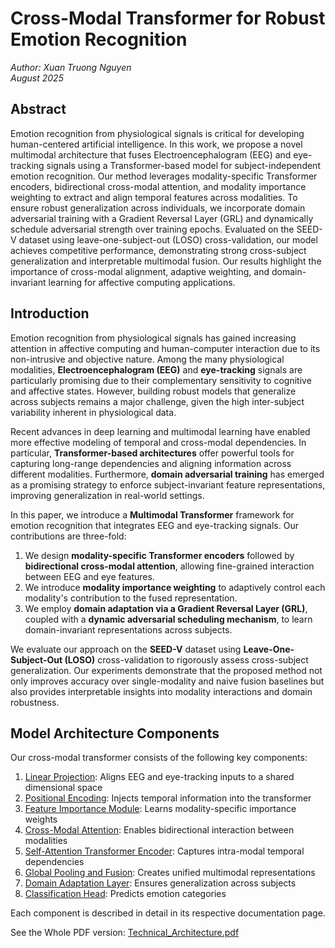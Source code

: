# Cross-Modal Transformer for Robust Emotion Recognition

*Author: Xuan Truong Nguyen*  
*August 2025*

## Abstract

Emotion recognition from physiological signals is critical for developing human-centered artificial intelligence. In this work, we propose a novel multimodal architecture that fuses Electroencephalogram (EEG) and eye-tracking signals using a Transformer-based model for subject-independent emotion recognition. Our method leverages modality-specific Transformer encoders, bidirectional cross-modal attention, and modality importance weighting to extract and align temporal features across modalities. To ensure robust generalization across individuals, we incorporate domain adversarial training with a Gradient Reversal Layer (GRL) and dynamically schedule adversarial strength over training epochs. Evaluated on the SEED-V dataset using leave-one-subject-out (LOSO) cross-validation, our model achieves competitive performance, demonstrating strong cross-subject generalization and interpretable multimodal fusion. Our results highlight the importance of cross-modal alignment, adaptive weighting, and domain-invariant learning for affective computing applications.

## Introduction

Emotion recognition from physiological signals has gained increasing attention in affective computing and human-computer interaction due to its non-intrusive and objective nature. Among the many physiological modalities, **Electroencephalogram (EEG)** and **eye-tracking** signals are particularly promising due to their complementary sensitivity to cognitive and affective states. However, building robust models that generalize across subjects remains a major challenge, given the high inter-subject variability inherent in physiological data.

Recent advances in deep learning and multimodal learning have enabled more effective modeling of temporal and cross-modal dependencies. In particular, **Transformer-based architectures** offer powerful tools for capturing long-range dependencies and aligning information across different modalities. Furthermore, **domain adversarial training** has emerged as a promising strategy to enforce subject-invariant feature representations, improving generalization in real-world settings.

In this paper, we introduce a **Multimodal Transformer** framework for emotion recognition that integrates EEG and eye-tracking signals. Our contributions are three-fold:

1. We design **modality-specific Transformer encoders** followed by **bidirectional cross-modal attention**, allowing fine-grained interaction between EEG and eye features.
2. We introduce **modality importance weighting** to adaptively control each modality's contribution to the fused representation.
3. We employ **domain adaptation via a Gradient Reversal Layer (GRL)**, coupled with a **dynamic adversarial scheduling mechanism**, to learn domain-invariant representations across subjects.

We evaluate our approach on the **SEED-V** dataset using **Leave-One-Subject-Out (LOSO)** cross-validation to rigorously assess cross-subject generalization. Our experiments demonstrate that the proposed method not only improves accuracy over single-modality and naive fusion baselines but also provides interpretable insights into modality interactions and domain robustness.

## Model Architecture Components

Our cross-modal transformer consists of the following key components:

1. [Linear Projection](modules/linear_projection.md): Aligns EEG and eye-tracking inputs to a shared dimensional space
2. [Positional Encoding](modules/positional_encoding.md): Injects temporal information into the transformer
3. [Feature Importance Module](modules/feature_importance.md): Learns modality-specific importance weights
4. [Cross-Modal Attention](modules/cross_modal_attention.md): Enables bidirectional interaction between modalities
5. [Self-Attention Transformer Encoder](modules/self_attention.md): Captures intra-modal temporal dependencies
6. [Global Pooling and Fusion](modules/global_pooling.md): Creates unified multimodal representations
7. [Domain Adaptation Layer](modules/domain_adaptation.md): Ensures generalization across subjects
8. [Classification Head](modules/classification_head.md): Predicts emotion categories

Each component is described in detail in its respective documentation page.

See the Whole PDF version: [Technical_Architecture.pdf](./Technical_Architecture.pdf)
